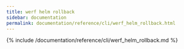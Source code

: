 ```yaml
---
title: werf helm rollback
sidebar: documentation
permalink: documentation/reference/cli/werf_helm_rollback.html
---
```


{% include /documentation/reference/cli/werf_helm_rollback.md %}
